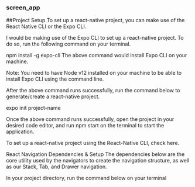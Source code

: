 ### screen_app


##Project Setup
To set up a react-native project, you can make use of the React Native CLI or the Expo CLI.

I would be making use of the Expo CLI to set up a react-native project. To do so, run the following command on your terminal.

npm install -g expo-cli
The above command would install Expo CLI on your machine.

Note: You need to have Node v12 installed on your machine to be able to install Expo CLI using the command line.

After the above command runs successfully, run the command below to generate/create a react-native project.

expo init project-name


Once the above command runs successfully, open the project in your desired code editor, and run npm start on the terminal to start the application.

To set up a react-native project using the React-Native CLI, check here.

React Navigation Dependencies & Setup
The dependencies below are the core utility used by the navigators to create the navigation structure, as well as our Stack, Tab, and Drawer navigation.

In your project directory, run the command below on your terminal

